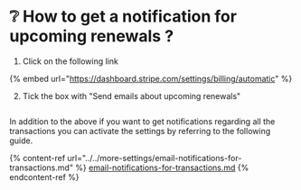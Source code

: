 # ❔ How to get a notification for upcoming renewals ?

1. Click on the following link

{% embed url="https://dashboard.stripe.com/settings/billing/automatic" %}

2. Tick the box with "Send emails about upcoming renewals"



<figure><img src="../../.gitbook/assets/2023-12-08 13_06_04-• Discord _ #ticket-ftc-moose _ TL Dashboard.png" alt=""><figcaption></figcaption></figure>



In addition to the above if you want to get notifications regarding all the transactions you can activate the settings by referring to the following guide.

{% content-ref url="../../more-settings/email-notifications-for-transactions.md" %}
[email-notifications-for-transactions.md](../../more-settings/email-notifications-for-transactions.md)
{% endcontent-ref %}
